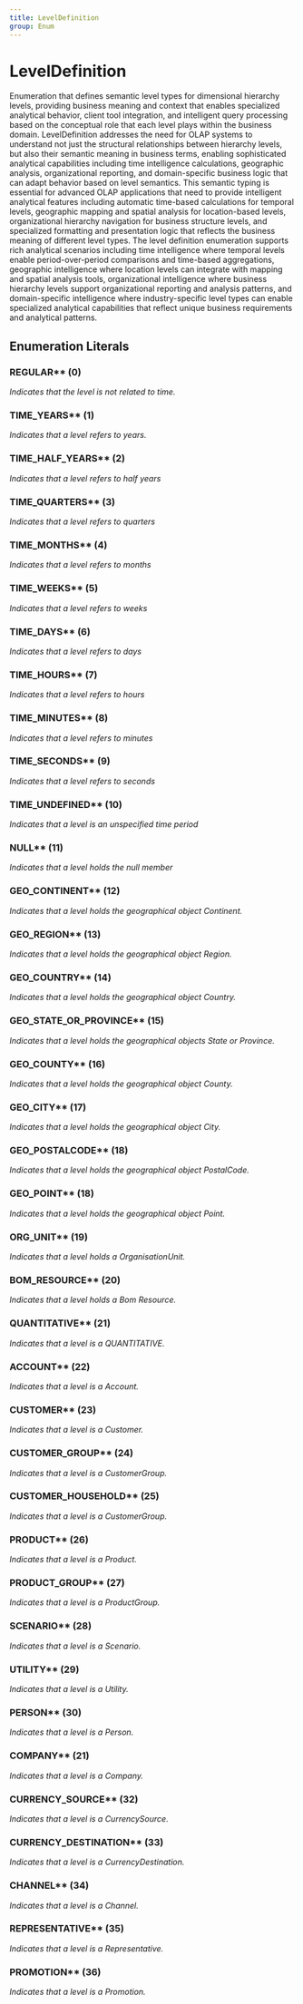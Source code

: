 ```yaml
---
title: LevelDefinition
group: Enum
---
```


# LevelDefinition<a name="enum-leveldefinition"></a>

Enumeration that defines semantic level types for dimensional hierarchy levels, providing business meaning and context that enables specialized analytical behavior, client tool integration, and intelligent query processing based on the conceptual role that each level plays within the business domain. LevelDefinition addresses the need for OLAP systems to understand not just the structural relationships between hierarchy levels, but also their semantic meaning in business terms, enabling sophisticated analytical capabilities including time intelligence calculations, geographic analysis, organizational reporting, and domain-specific business logic that can adapt behavior based on level semantics. This semantic typing is essential for advanced OLAP applications that need to provide intelligent analytical features including automatic time-based calculations for temporal levels, geographic mapping and spatial analysis for location-based levels, organizational hierarchy navigation for business structure levels, and specialized formatting and presentation logic that reflects the business meaning of different level types. The level definition enumeration supports rich analytical scenarios including time intelligence where temporal levels enable period-over-period comparisons and time-based aggregations, geographic intelligence where location levels can integrate with mapping and spatial analysis tools, organizational intelligence where business hierarchy levels support organizational reporting and analysis patterns, and domain-specific intelligence where industry-specific level types can enable specialized analytical capabilities that reflect unique business requirements and analytical patterns.
## Enumeration Literals

### REGULAR** (0)

<em>Indicates that the level is not related to time.</em>

### TIME_YEARS** (1)

<em>Indicates that a level refers to years.</em>

### TIME_HALF_YEARS** (2)

<em>Indicates that a level refers to half years</em>

### TIME_QUARTERS** (3)

<em>Indicates that a level refers to quarters</em>

### TIME_MONTHS** (4)

<em>Indicates that a level refers to months</em>

### TIME_WEEKS** (5)

<em>Indicates that a level refers to weeks</em>

### TIME_DAYS** (6)

<em>Indicates that a level refers to days</em>

### TIME_HOURS** (7)

<em>Indicates that a level refers to hours</em>

### TIME_MINUTES** (8)

<em>Indicates that a level refers to minutes</em>

### TIME_SECONDS** (9)

<em>Indicates that a level refers to seconds</em>

### TIME_UNDEFINED** (10)

<em>Indicates that a level is an unspecified time period</em>

### NULL** (11)

<em>Indicates that a level holds the null member</em>

### GEO_CONTINENT** (12)

<em>Indicates that a level holds the geographical object Continent.</em>

### GEO_REGION** (13)

<em>Indicates that a level holds the geographical object Region.</em>

### GEO_COUNTRY** (14)

<em>Indicates that a level holds the geographical object Country.</em>

### GEO_STATE_OR_PROVINCE** (15)

<em>Indicates that a level holds the geographical objects State or Province.</em>

### GEO_COUNTY** (16)

<em>Indicates that a level holds the geographical object County.</em>

### GEO_CITY** (17)

<em>Indicates that a level holds the geographical object City.</em>

### GEO_POSTALCODE** (18)

<em>Indicates that a level holds the geographical object PostalCode.</em>

### GEO_POINT** (18)

<em>Indicates that a level holds the geographical object Point.</em>

### ORG_UNIT** (19)

<em>Indicates that a level holds a OrganisationUnit.</em>

### BOM_RESOURCE** (20)

<em>Indicates that a level holds a Bom Resource.</em>

### QUANTITATIVE** (21)

<em>Indicates that a level is a QUANTITATIVE.</em>

### ACCOUNT** (22)

<em>Indicates that a level is a Account.</em>

### CUSTOMER** (23)

<em>Indicates that a level is a Customer.</em>

### CUSTOMER_GROUP** (24)

<em>Indicates that a level is a CustomerGroup.</em>

### CUSTOMER_HOUSEHOLD** (25)

<em>Indicates that a level is a CustomerGroup.</em>

### PRODUCT** (26)

<em>Indicates that a level is a Product.</em>

### PRODUCT_GROUP** (27)

<em>Indicates that a level is a ProductGroup.</em>

### SCENARIO** (28)

<em>Indicates that a level is a Scenario.</em>

### UTILITY** (29)

<em>Indicates that a level is a Utility.</em>

### PERSON** (30)

<em>Indicates that a level is a Person.</em>

### COMPANY** (21)

<em>Indicates that a level is a Company.</em>

### CURRENCY_SOURCE** (32)

<em>Indicates that a level is a CurrencySource.</em>

### CURRENCY_DESTINATION** (33)

<em>Indicates that a level is a CurrencyDestination.</em>

### CHANNEL** (34)

<em>Indicates that a level is a Channel.</em>

### REPRESENTATIVE** (35)

<em>Indicates that a level is a Representative.</em>

### PROMOTION** (36)

<em>Indicates that a level is a Promotion.</em>

